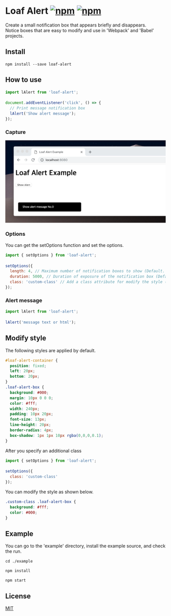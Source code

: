 # Loaf Alert [![npm](https://img.shields.io/npm/v/loaf-alert.svg)](https://www.npmjs.com/package/loaf-alert) [![npm](https://img.shields.io/npm/dm/loaf-alert.svg)](https://www.npmjs.com/package/loaf-alert)
Create a small notification box that appears briefly and disappears.  
Notice boxes that are easy to modify and use in 'Webpack' and 'Babel' projects.

## Install
```
npm install --save loaf-alert
```

## How to use
```js
import lAlert from 'loaf-alert';

document.addEventListener('click', () => {
  // Print message notification box
  lAlert('Show alert message');
});
```

### Capture
![Capture](/example/screenshot.png)

### Options
You can get the setOptions function and set the options.
```js
import { setOptions } from 'loaf-alert';

setOptions({
  length: 4, // Maximum number of notification boxes to show (Default. 4)
  duration: 5000, // Duration of exposure of the notification box (Default. 5000 (5s))
  class: 'custom-class' // Add a class attribute for modify the style (Default. '')
});
```

### Alert message
```js
import lAlert from 'loaf-alert';

lAlert('message text or html');
```

## Modify style
The following styles are applied by default.
```css
#loaf-alert-container {
  position: fixed;
  left: 20px;
  bottom: 20px;
}
.loaf-alert-box {
  background: #000;
  margin: 10px 0 0 0;
  color: #fff;
  width: 240px;
  padding: 10px 20px;
  font-size: 13px;
  line-height: 20px;
  border-radius: 4px;
  box-shadow: 1px 1px 10px rgba(0,0,0,0.1);
}
```
After you specify an additional class
```js
import { setOptions } from 'loaf-alert';

setOptions({
  class: 'custom-class'
});
```
You can modify the style as shown below.
```css
.custom-class .loaf-alert-box {
  background: #fff;
  color: #000;
}
```

## Example
You can go to the 'example' directory, install the example source, and check the run.
```
cd ./example
```
```
npm install
```
```
npm start
```

## License
[MIT](https://github.com/loafjs/loaf-alert/blob/master/LICENSE)
